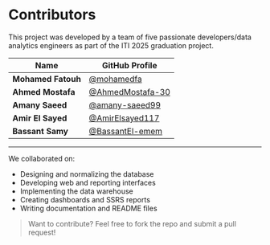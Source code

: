 # Contributors

This project was developed by a team of five passionate developers/data analytics engineers as part of the ITI 2025 graduation project.

| Name              | GitHub Profile                                       |
|-------------------|------------------------------------------------------|
| **Mohamed Fatouh** | [@mohamedfa](https://github.com/mohamedfa)           |
| **Ahmed Mostafa** | [@AhmedMostafa-30](https://github.com/AhmedMostafa-30) |
| **Amany Saeed**   | [@amany-saeed99](https://github.com/amany-saeed99)     |
| **Amir El Sayed** | [@AmirElsayed117](https://github.com/AmirElsayed117)   |
| **Bassant Samy**  | [@BassantEl-emem](https://github.com/BassantEl-emem)   |

---

We collaborated on:
- Designing and normalizing the database
- Developing web and reporting interfaces
- Implementing the data warehouse
- Creating dashboards and SSRS reports
- Writing documentation and README files

> Want to contribute? Feel free to fork the repo and submit a pull request!
